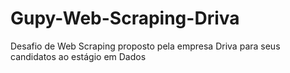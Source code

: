 # Gupy-Web-Scraping-Driva
Desafio de Web Scraping proposto pela empresa Driva para seus candidatos ao estágio em Dados
